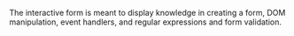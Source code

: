 The interactive form is meant to display knowledge in creating a form, DOM manipulation, event handlers, and regular expressions and form validation. 
